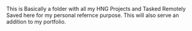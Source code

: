 This is Basically a folder with all my HNG Projects and Tasked Remotely Saved here for my personal refernce purpose. This will also serve an addition to my portfolio.
